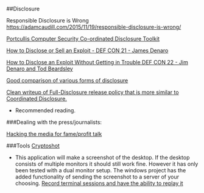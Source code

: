 ##Disclosure
 


Responsible Disclosure is Wrong
https://adamcaudill.com/2015/11/19/responsible-disclosure-is-wrong/

[Portcullis Computer Security Co-ordinated Disclosure Toolkit](https://github.com/portcullislabs/co-ordinated-disclosure-toolkit)

[How to Disclose or Sell an Exploit - DEF CON 21 - James Denaro](https://www.youtube.com/watch?v=N1Xj3f4felg)


[How to Disclose an Exploit Without Getting in Trouble DEF CON 22 - Jim Denaro and Tod Beardsley](https://www.youtube.com/watch?v=Y8Cpio6z9qA)


[Good comparison of various forms of disclosure](http://blog.opensecurityresearch.com/2014/06/approaches-to-vulnerability-disclosure.html)


[Clean writeup of Full-Disclosure release policy that is more similar to Coordinated Disclosure.](http://www.ilias.de/docu/goto_docu_wiki_1357_RFPolicy.html)
* Recommended reading.


###Dealing with the press/journalists:

[Hacking the media for fame/profit talk](http://www.irongeek.com/i.php?page=videos/derbycon4/Hacking-The-Media-For-Fame-And-Profit-Jenn-Ellis-Steven-Reganh)




###Tools
[Cryptoshot](https://github.com/DiabloHorn/cryptoshot) 
* This application will make a screenshot of the desktop. If the desktop consists of multiple monitors
it should still work fine. However it has only been tested with a dual monitor setup. 
The windows project has the added functionality of sending the screenshot to a server of your choosing.
[Record terminal sessions and have the ability to replay it](http://linux.byexamples.com/archives/279/record-the-terminal-session-and-replay-later/)






















